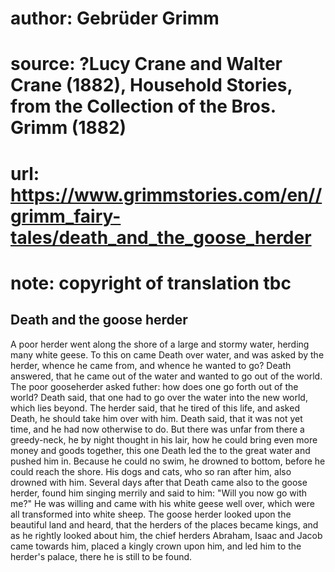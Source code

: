 # author: Gebrüder Grimm
# source: ?Lucy Crane and Walter Crane (1882), Household Stories, from the Collection of the Bros. Grimm (1882)
# url: https://www.grimmstories.com/en//grimm_fairy-tales/death_and_the_goose_herder
# note: copyright of translation tbc

## Death and the goose herder 

A poor herder went along the shore of a large and stormy water, herding
many white geese. To this on came Death over water, and was asked by the
herder, whence he came from, and whence he wanted to go? Death answered,
that he came out of the water and wanted to go out of the world. The
poor gooseherder asked futher: how does one go forth out of the world?
Death said, that one had to go over the water into the new world, which
lies beyond. The herder said, that he tired of this life, and asked
Death, he should take him over with him. Death said, that it was not yet
time, and he had now otherwise to do. But there was unfar from there a
greedy-neck, he by night thought in his lair, how he could bring even
more money and goods together, this one Death led the to the great water
and pushed him in. Because he could no swim, he drowned to bottom,
before he could reach the shore. His dogs and cats, who so ran after
him, also drowned with him. Several days after that Death came also to
the goose herder, found him singing merrily and said to him: "Will you
now go with me?" He was willing and came with his white geese well
over, which were all transformed into white sheep. The goose herder
looked upon the beautiful land and heard, that the herders of the places
became kings, and as he rightly looked about him, the chief herders
Abraham, Isaac and Jacob came towards him, placed a kingly crown upon
him, and led him to the herder's palace, there he is still to be found.
